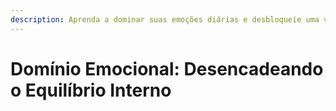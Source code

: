 ```yaml
---
description: Aprenda a dominar suas emoções diárias e desbloqueie uma vida mais equilibrada e gratificante.
---
```


# Domínio Emocional: Desencadeando o Equilíbrio Interno